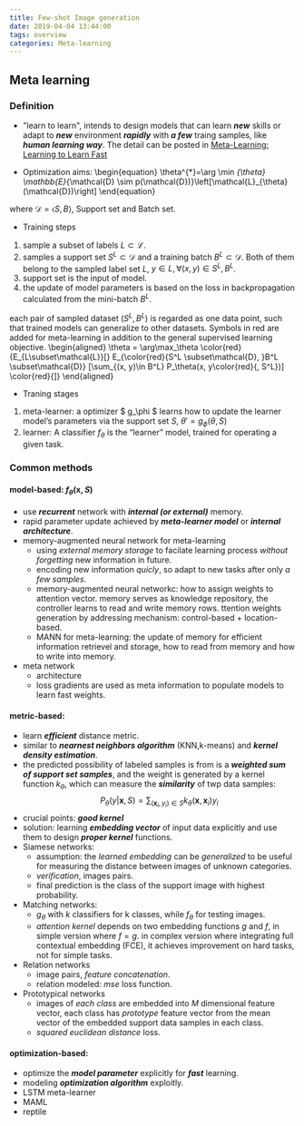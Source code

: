 ```yaml
---
title: Few-shot Image generation
date: 2019-04-04 13:44:00
tags: overview
categories: Meta-learning
---
```


## Meta learning

### Definition
* "learn to learn", intends to design models that can learn *__new__* skills or adapt to *__new__* environment *__rapidly__* with *__a few__* traing samples, like *__human learning way__*. The detail can be posted in [Meta-Learning: Learning to Learn Fast](https://lilianweng.github.io/lil-log/2018/11/30/meta-learning.html)

*  Optimization aims:
\begin{equation}
\theta^{*}=\arg \min _{\theta} \mathbb{E}_{\mathcal{D} \sim p(\mathcal{D})}\left[\mathcal{L}_{\theta}(\mathcal{D})\right]
\end{equation}

where $\mathcal{D}=\langle S, B\rangle$, Support set and Batch set.

* Training steps
1. sample a subset of labels $L\subset\mathcal{L}$.
2. samples a support set $S^L \subset \mathcal{D}$ and a training batch $B^L \subset \mathcal{D}$. Both of them belong to the sampled label set $L$, $y \in L, \forall (x, y) \in S^L, B^L$.
3. support set is the input of model.
4. the update of model parameters is based on the loss in backpropagation calculated from the mini-batch $B^L$.

each pair of sampled dataset $(S^L, B^L)$ is regarded as one data point, such that trained models can generalize to other datasets. Symbols in red are added for meta-learning in addition to the general supervised learning objective.
\begin{aligned}
\theta = \arg\max_\theta \color{red}{E_{L\subset\mathcal{L}}[} E_{\color{red}{S^L \subset\mathcal{D}, }B^L \subset\mathcal{D}} [\sum_{(x, y)\in B^L} P_\theta(x, y\color{red}{, S^L})] \color{red}{]}
\end{aligned}

* Traning stages
1. meta-learner: a optimizer $ g_\phi $ learns how to update the learner model’s parameters via the support set $S$, $\theta' = g_\phi(\theta, S)$
2. learner: A classifier $f_\theta$ is the “learner” model, trained for operating a given task.
<!-- final learning objective is $\mathbb{E}_{L\subset\mathcal{L}}[ \mathbb{E}_{S^L \subset\mathcal{D}, B^L \subset\mathcal{D}} [\sum_{(\mathbf{x}, y)\in B^L} P_{g_\phi(\theta, S^L)}(y \vert \mathbf{x})]]$ -->


 

### Common methods


#### model-based: $f_\theta(\mathbf{x}, S)$
* use *__recurrent__* network with *__internal (or external)__* memory.
* rapid parameter update achieved by *__meta-learner model__* or *__internal architecture__*.
* memory-augmented neural network for meta-learning
	* using _external memory storage_ to facilate learning process _without forgetting_ new information in future.
	* encoding new information _quicly_, so adapt to new tasks after only _a few samples_.
	* memory-augmented neural networkc: how to assign weights to attention vector. memory serves as knowledge repository, the controller learns to read and write memory rows. ttention weights generation by addressing mechanism: control-based + location-based.
	* MANN for meta-learning: the update of memory for efficient information retrievel and storage, how to read from memory and how to write into memory.
* meta network
	* architecture
	* loss gradients are used as meta information to populate models to learn fast weights.

#### metric-based:
* learn *__efficient__* distance metric.
* similar to *__nearnest neighbors algorithm__* (KNN,k-means) and *__kernel density estimation__*.
* the predicted possibility of labeled samples is from is a *__weighted sum of support set samples__*, and the weight is generated by a kernel function $k_\theta$, which can measure the *__similarity__* of twp data samples:
$$
P_\theta(y \vert \mathbf{x}, S) = \sum_{(\mathbf{x}_i, y_i) \in S} k_\theta(\mathbf{x}, \mathbf{x}_i)y_{i}
$$
* crucial points: *__good kernel__*
* solution: learning *__embedding vector__* of input data explicitly and use them to design *__proper kernel__* functions.
* Siamese networks: 
    - assumption: the _learned embedding_ can be _generalized_ to be useful for measuring the distance between images of unknown categories.
    - _verification_, images pairs.
    - final prediction is the class of the support image with highest probability.
* Matching networks:
	- $g_{\theta}$ with $k$ classifiers for k classes, while $f_{\theta}$ for testing images.
	- _attention kernel_ depends on two embedding functions $g$ and $f$, in simple version where $f=g$. in complex version where integrating full contextual embedding (FCE), it achieves improvement on hard tasks, not for simple tasks.
* Relation networks
    - image pairs, _feature concatenation_.
    - relation modeled: _mse_ loss function.
* Prototypical networks
    - images of _each class_ are embedded into $M$ dimensional feature vector, each class has _prototype_ feature vector from the mean vector of the embedded support data samples in each class.
    - _squared euclidean distance_ loss.




#### optimization-based: 
* optimize the *__model parameter__* explicitly for *__fast__* learning.
* modeling *__optimization algorithm__* exploitly.
* LSTM meta-learner
* MAML
* reptile

